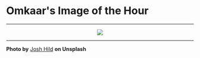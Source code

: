 # Omkaar's Image of the Hour

---

<div align="center">

<a href="https://unsplash.com/photos/woman-pets-her-dog-while-relaxing-on-the-grass-NkiVZxxqML4">
  <img src="https://images.unsplash.com/photo-1754264546091-fcbad3feafbe?crop=entropy&cs=tinysrgb&fit=max&fm=jpg&ixid=M3w3NjA2Nzh8MHwxfHJhbmRvbXx8fHx8fHx8fDE3NTQ5MTcyMDB8&ixlib=rb-4.1.0&q=80&w=1080" style="max-width:100%; height:auto;">
</a>



</div>

---

**Photo by** [Josh Hild](https://unsplash.com/@joshhild) **on Unsplash**
